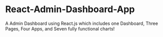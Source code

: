 # React-Admin-Dashboard-App
A Admin Dashboard using React.js which includes one Dashboard, Three Pages, Four Apps, and Seven fully functional charts!
